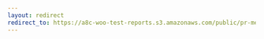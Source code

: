 ```yaml
---
layout: redirect
redirect_to: https://a8c-woo-test-reports.s3.amazonaws.com/public/pr-merge/41885/api/index.html
---
```

